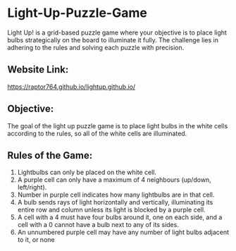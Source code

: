 # Light-Up-Puzzle-Game
Light Up! is a grid-based puzzle game where your objective is to place light bulbs strategically on the board to illuminate it fully. The challenge lies in adhering to the rules and solving each puzzle with precision.
## Website Link:  
https://raptor764.github.io/lightup.github.io/
## Objective:
The goal of the light up puzzle game is to place light bulbs in the white cells according to the rules, so all of the white cells are illuminated.
## Rules of the Game:
1. Lightbulbs can only be placed on the white cell.
2. A purple cell can only have a maximum of 4 neighbours (up/down, left/right).
3. Number in purple cell indicates how many lightbulbs are in that cell.
4. A bulb sends rays of light horizontally and vertically, illuminating its entire row and column unless its light is blocked by a purple cell.
5. A cell with a 4 must have four bulbs around it, one on each side, and a cell with a 0 cannot have a bulb next to any of its sides.
6. An unnumbered purple cell may have any number of light bulbs adjacent to it, or none
